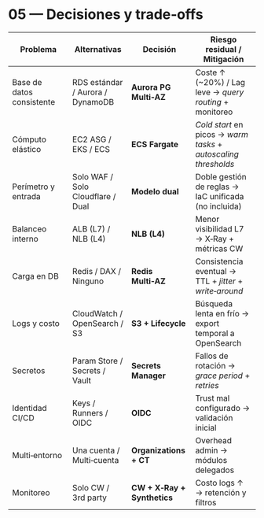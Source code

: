 # 05 — Decisiones y trade‑offs

| Problema | Alternativas | Decisión | Riesgo residual / Mitigación |
|---|---|---|---|
| Base de datos consistente | RDS estándar / Aurora / DynamoDB | **Aurora PG Multi‑AZ** | Coste ↑ (~20%) / Lag leve → *query routing* + monitoreo |
| Cómputo elástico | EC2 ASG / EKS / ECS | **ECS Fargate** | *Cold start* en picos → *warm tasks* + *autoscaling thresholds* |
| Perímetro y entrada | Solo WAF / Solo Cloudflare / Dual | **Modelo dual** | Doble gestión de reglas → IaC unificada (no incluida) |
| Balanceo interno | ALB (L7) / NLB (L4) | **NLB (L4)** | Menor visibilidad L7 → X‑Ray + métricas CW |
| Carga en DB | Redis / DAX / Ninguno | **Redis Multi‑AZ** | Consistencia eventual → TTL + *jitter* + *write‑around* |
| Logs y costo | CloudWatch / OpenSearch / S3 | **S3 + Lifecycle** | Búsqueda lenta en frío → export temporal a OpenSearch |
| Secretos | Param Store / Secrets / Vault | **Secrets Manager** | Fallos de rotación → *grace period* + *retries* |
| Identidad CI/CD | Keys / Runners / OIDC | **OIDC** | Trust mal configurado → validación inicial |
| Multi‑entorno | Una cuenta / Multi‑cuenta | **Organizations + CT** | Overhead admin → módulos delegados |
| Monitoreo | Solo CW / 3rd party | **CW + X‑Ray + Synthetics** | Costo logs ↑ → retención y filtros |
